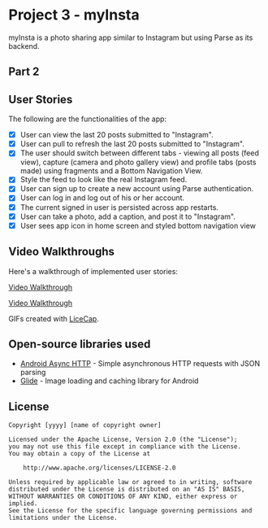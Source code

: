 # Project 3 - myInsta
myInsta is a photo sharing app similar to Instagram but using Parse as its backend.

## Part 2
## User Stories

The following are the functionalities of the app:

- [x] User can view the last 20 posts submitted to "Instagram".
- [x] User can pull to refresh the last 20 posts submitted to "Instagram".
- [x] The user should switch between different tabs - viewing all posts (feed view), capture (camera and photo gallery view) and profile tabs (posts made) using fragments and a Bottom Navigation View.
- [x] Style the feed to look like the real Instagram feed.
- [x] User can sign up to create a new account using Parse authentication.
- [x] User can log in and log out of his or her account.
- [x] The current signed in user is persisted across app restarts.
- [x] User can take a photo, add a caption, and post it to "Instagram".
- [x] User sees app icon in home screen and styled bottom navigation view

## Video Walkthroughs

Here's a walkthrough of implemented user stories:

<a href="https://drive.google.com/file/d/1YC426oofSi_aDsrvzEAUbjvS8mwg_CqA/view?usp=sharing">Video Walkthrough</a>

<a href="https://drive.google.com/file/d/1D2OhbDzs5m6cVv9cWMBuvsP-UxHAKgkx/view?usp=sharing">Video Walkthrough</a>

GIFs created with [LiceCap](http://www.cockos.com/licecap/).


## Open-source libraries used

- [Android Async HTTP](https://github.com/codepath/CPAsyncHttpClient) - Simple asynchronous HTTP requests with JSON parsing
- [Glide](https://github.com/bumptech/glide) - Image loading and caching library for Android

## License

    Copyright [yyyy] [name of copyright owner]

    Licensed under the Apache License, Version 2.0 (the "License");
    you may not use this file except in compliance with the License.
    You may obtain a copy of the License at

        http://www.apache.org/licenses/LICENSE-2.0

    Unless required by applicable law or agreed to in writing, software
    distributed under the License is distributed on an "AS IS" BASIS,
    WITHOUT WARRANTIES OR CONDITIONS OF ANY KIND, either express or implied.
    See the License for the specific language governing permissions and
    limitations under the License.

